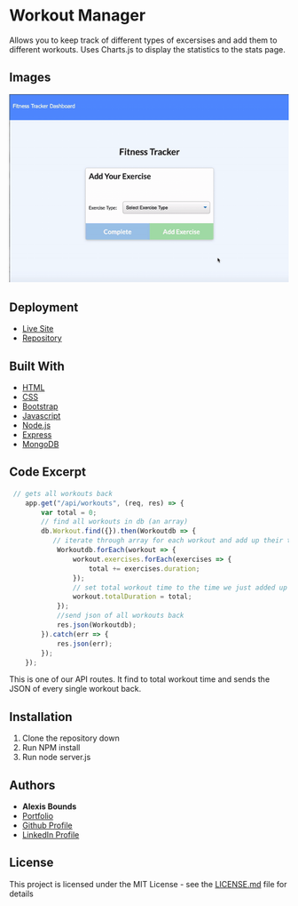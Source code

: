 # Workout Manager

Allows you to keep track of different types of excersises and add them to different workouts. Uses Charts.js to display the statistics to the stats page. 

## Images
![Deployed Application](functionality.gif)

## Deployment
* [Live Site](https://yourworkouttracker.herokuapp.com/)
* [Repository](https://github.com/boundsalexis/workout-manager)

## Built With

* [HTML](https://developer.mozilla.org/en-US/docs/Web/HTML)
* [CSS](https://developer.mozilla.org/en-US/docs/Web/CSS)
* [Bootstrap](https://getbootstrap.com/)
* [Javascript](https://www.javascript.com/)
* [Node.js](https://nodejs.org/en/)
* [Express](https://www.npmjs.com/package/express)
* [MongoDB](https://www.mongodb.com/)



## Code Excerpt
```Javascript
 // gets all workouts back
    app.get("/api/workouts", (req, res) => {
        var total = 0;
        // find all workouts in db (an array)
        db.Workout.find({}).then(Workoutdb => {
           // iterate through array for each workout and add up their time
            Workoutdb.forEach(workout => {
                workout.exercises.forEach(exercises => {
                    total += exercises.duration;
                });
                // set total workout time to the time we just added up
                workout.totalDuration = total;
            });
            //send json of all workouts back
            res.json(Workoutdb);
        }).catch(err => {
            res.json(err);
        });
    });
```
This is one of our API routes. It find to total workout time and sends the JSON of every single workout back. 

## Installation
1. Clone the repository down
2. Run NPM install
3. Run node server.js

## Authors

* **Alexis Bounds** 
* [Portfolio](https://alexisboundsportfolio.herokuapp.com/)
* [Github Profile](https://github.com/boundsalexis)
* [LinkedIn Profile](https://linkedin.com/in/boundsalexis)


## License

This project is licensed under the MIT License - see the [LICENSE.md](LICENSE.md) file for details